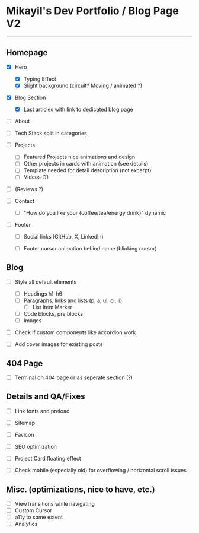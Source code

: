 # Mikayil's Dev Portfolio / Blog Page V2
---
## Homepage
- [x] Hero
	- [x] Typing Effect
	- [x] Slight background (circuit? Moving / animated ?)

- [x] Blog Section
	- [x] Last articles with link to dedicated blog page

- [ ] About

- [ ] Tech Stack split in categories
	
- [ ] Projects
	- [ ] Featured Projects nice animations and design
	- [ ] Other projects in cards with animation (see details)
	- [ ] Template needed for detail description (not excerpt)
	- [ ] Videos (?)

- [ ] (Reviews ?)

- [ ] Contact
	- [ ] "How do you like your {coffee/tea/energy drink}" dynamic

- [ ] Footer
	- [ ] Social links (GitHub, X, LinkedIn)
	- [ ] Footer cursor animation behind name (blinking cursor)


## Blog
- [ ] Style all default elements
	- [ ] Headings h1-h6
	- [ ] Paragraphs, links and lists (p, a, ul, ol, li)
		- [ ] List Item Marker
	- [ ] Code blocks, pre blocks
	- [ ] Images

- [ ] Check if custom components like accordion work

- [ ] Add cover images for existing posts


## 404 Page
- [ ] Terminal on 404 page or as seperate section (?)


## Details and QA/Fixes
- [ ] Link fonts and preload
- [ ] Sitemap
- [ ] Favicon
- [ ] SEO optimization
- [ ] Project Card floating effect
- [ ] Check mobile (especially old) for overflowing / horizontal scroll issues


## Misc. (optimizations, nice to have, etc.)
- [ ] ViewTransitions while navigating
- [ ] Custom Cursor
- [ ] a11y to some extent
- [ ] Analytics
